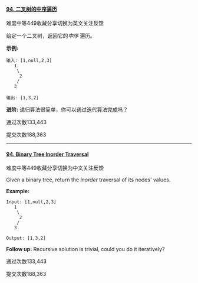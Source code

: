 #### [94. 二叉树的中序遍历](https://leetcode-cn.com/problems/binary-tree-inorder-traversal/)

难度中等449收藏分享切换为英文关注反馈

给定一个二叉树，返回它的*中序* 遍历。

**示例:**

```
输入: [1,null,2,3]
   1
    \
     2
    /
   3

输出: [1,3,2]
```

**进阶:** 递归算法很简单，你可以通过迭代算法完成吗？

通过次数133,443

提交次数188,363

---

#### [94. Binary Tree Inorder Traversal](https://leetcode-cn.com/problems/binary-tree-inorder-traversal/)

难度中等449收藏分享切换为中文关注反馈

Given a binary tree, return the *inorder* traversal of its nodes' values.

**Example:**

```
Input: [1,null,2,3]
   1
    \
     2
    /
   3

Output: [1,3,2]
```

**Follow up:** Recursive solution is trivial, could you do it iteratively?

通过次数133,443

提交次数188,363